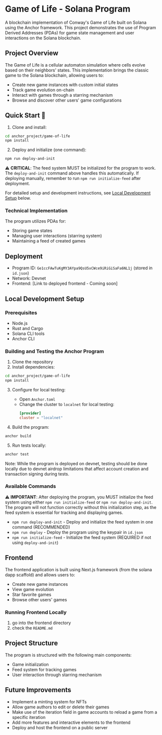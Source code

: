 # Game of Life - Solana Program

A blockchain implementation of Conway's Game of Life built on Solana using the Anchor framework. This project demonstrates the use of Program Derived Addresses (PDAs) for game state management and user interactions on the Solana blockchain.

## Project Overview

The Game of Life is a cellular automaton simulation where cells evolve based on their neighbors' states. This implementation brings the classic game to the Solana blockchain, allowing users to:
- Create new game instances with custom initial states
- Track game evolution on-chain
- Interact with games through a starring mechanism
- Browse and discover other users' game configurations

## Quick Start 🚀

1. Clone and install:
```bash
cd anchor_project/game-of-life
npm install
```

2. Deploy and initialize (one command):
```bash
npm run deploy-and-init
```

⚠️ **CRITICAL**: The feed system MUST be initialized for the program to work. The `deploy-and-init` command above handles this automatically. If deploying manually, remember to run `npm run initialize-feed` after deployment.

For detailed setup and development instructions, see [Local Development Setup](#local-development-setup) below.

### Technical Implementation

The program utilizes PDAs for:
- Storing game states
- Managing user interactions (starring system)
- Maintaining a feed of created games

## Deployment

- Program ID: `Ge1ccFAwTuKgMY3AYpa9QsU5xCWce9iRiGiSaFa6NL1j` (stored in `id.json`)
- Network: Devnet
- Frontend: [Link to deployed frontend - Coming soon]

## Local Development Setup

### Prerequisites

- Node.js
- Rust and Cargo
- Solana CLI tools
- Anchor CLI

### Building and Testing the Anchor Program

1. Clone the repository
2. Install dependencies:
```bash
cd anchor_project/game-of-life
npm install
```

3. Configure for local testing:
   - Open `Anchor.toml`
   - Change the cluster to `localnet` for local testing:
     ```toml
     [provider]
     cluster = "localnet"
     ```

4. Build the program:
```bash
anchor build
```

5. Run tests locally:
```bash
anchor test
```

Note: While the program is deployed on devnet, testing should be done locally due to devnet airdrop limitations that affect account creation and transaction signing during tests.

### Available Commands

⚠️ **IMPORTANT**: After deploying the program, you MUST initialize the feed system using either `npm run initialize-feed` or `npm run deploy-and-init`. The program will not function correctly without this initialization step, as the feed system is essential for tracking and displaying games.

- `npm run deploy-and-init` - Deploy and initialize the feed system in one command (RECOMMENDED)
- `npm run deploy` - Deploy the program using the keypair in `id.json`
- `npm run initialize-feed` - Initialize the feed system (REQUIRED if not using `deploy-and-init`)

## Frontend

The frontend application is built using Next.js framework (from the solana dapp scaffold) and allows users to:
- Create new game instances
- View game evolution
- Star favorite games
- Browse other users' games

### Running Frontend Locally

1. go into the frontend directory
2. check the `README.md`

## Project Structure

The program is structured with the following main components:

- Game initialization
- Feed system for tracking games
- User interaction through starring mechanism

## Future Improvements

- Implement a minting system for NFTs
- Allow game authors to edit or delete their games
- Make use of the iteration field in game accounts to reload a game from a specific iteration
- Add more features and interactive elements to the frontend
- Deploy and host the frontend on a public server
